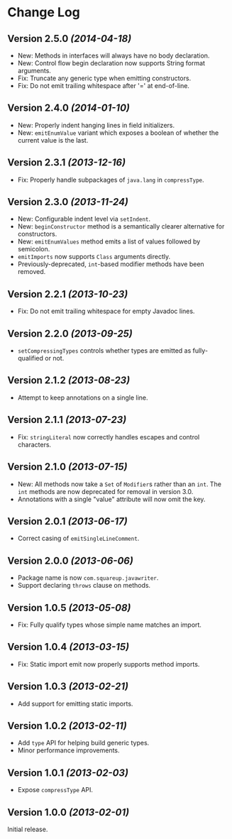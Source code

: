 Change Log
==========

Version 2.5.0 *(2014-04-18)*
----------------------------

 * New: Methods in interfaces will always have no body declaration.
 * New: Control flow begin declaration now supports String format arguments.
 * Fix: Truncate any generic type when emitting constructors.
 * Fix: Do not emit trailing whitespace after '=' at end-of-line.


Version 2.4.0 *(2014-01-10)*
----------------------------

 * New: Properly indent hanging lines in field initializers.
 * New: `emitEnumValue` variant which exposes a boolean of whether the current value is the last.


Version 2.3.1 *(2013-12-16)*
----------------------------

 * Fix: Properly handle subpackages of `java.lang` in `compressType`.


Version 2.3.0 *(2013-11-24)*
----------------------------

 * New: Configurable indent level via `setIndent`.
 * New: `beginConstructor` method is a semantically clearer alternative for constructors.
 * New: `emitEnumValues` method emits a list of values followed by semicolon.
 * `emitImports` now supports `Class` arguments directly.
 * Previously-deprecated, `int`-based modifier methods have been removed.


Version 2.2.1 *(2013-10-23)*
----------------------------

 * Fix: Do not emit trailing whitespace for empty Javadoc lines.


Version 2.2.0 *(2013-09-25)*
----------------------------

 * `setCompressingTypes` controls whether types are emitted as fully-qualified or not.


Version 2.1.2 *(2013-08-23)*
----------------------------

 * Attempt to keep annotations on a single line.


Version 2.1.1 *(2013-07-23)*
----------------------------

 * Fix: `stringLiteral` now correctly handles escapes and control characters.


Version 2.1.0 *(2013-07-15)*
----------------------------

 * New: All methods now take a `Set` of `Modifier`s rather than an `int`. The `int` methods are
   now deprecated for removal in version 3.0.
 * Annotations with a single "value" attribute will now omit the key.


Version 2.0.1 *(2013-06-17)*
----------------------------

 * Correct casing of `emitSingleLineComment`.


Version 2.0.0 *(2013-06-06)*
----------------------------

 * Package name is now `com.squareup.javawriter`.
 * Support declaring `throws` clause on methods.


Version 1.0.5 *(2013-05-08)*
----------------------------

 * Fix: Fully qualify types whose simple name matches an import.


Version 1.0.4 *(2013-03-15)*
----------------------------

 * Fix: Static import emit now properly supports method imports.


Version 1.0.3 *(2013-02-21)*
-----------------------------

 * Add support for emitting static imports.


Version 1.0.2 *(2013-02-11)*
----------------------------

 * Add `type` API for helping build generic types.
 * Minor performance improvements.


Version 1.0.1 *(2013-02-03)*
----------------------------

 * Expose `compressType` API.


Version 1.0.0 *(2013-02-01)*
----------------------------

Initial release.

